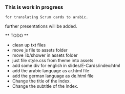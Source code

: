### This is work in progress
	for translating Scrum cards to arabic.

further presentations will be added.

 ** TODO **
 - clean up txt files 
 - move js file to assets folder
 - move lib/shower in assets folder
 - just file style.css from theme into assets 
 - add some div for english in slides/E-Cards/index:html
 - add the arabic language as ar.html file
 - add the german language as de.html file
 - Change the title of the Index.
 - Change the subtitle of the Index.
